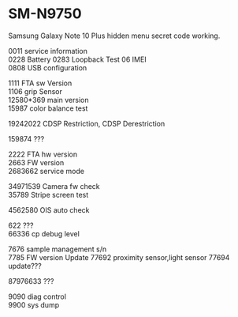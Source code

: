 # SM-N9750
Samsung Galaxy Note 10 Plus hidden menu secret code working.

0011 service information    
0228 Battery 
0283 Loopback Test 
06 IMEI    
0808 USB configuration   

1111 FTA sw Version     
1106 grip Sensor     
12580*369 main version     
15987 color balance test

19242022  CDSP Restriction, CDSP Derestriction

159874  ???    

2222 FTA hw version       
2663 FW version    
2683662 service mode   

34971539 Camera fw check  
35789 Stripe screen test

4562580 OIS auto check

622 ???   
66336 cp debug level

7676 sample management s/n      
7785 FW version  Update 
77692     proximity sensor,light sensor
77694 update???

87976633 ???

9090 diag control     
9900 sys dump    
